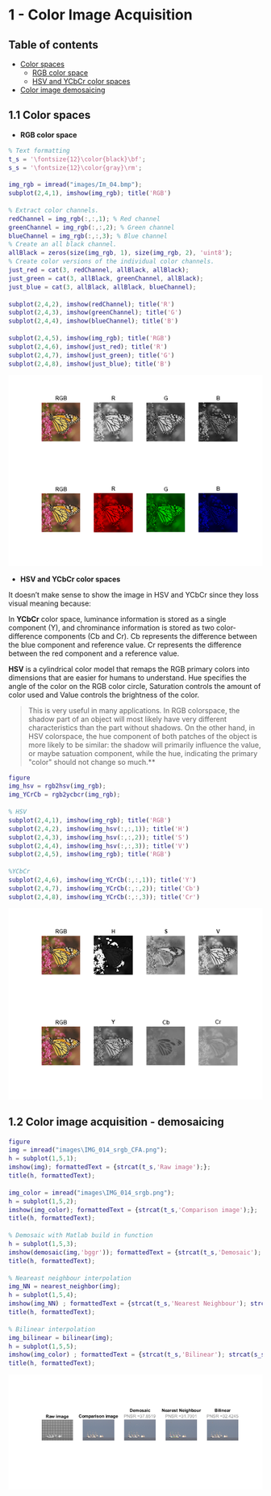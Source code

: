 # 1 - Color Image Acquisition
## Table of contents
- [Color spaces](#1.1Colorspaces)
   * [RGB color space](#RGB)
   * [HSV and YCbCr color spaces](#HSV)
- [Color image demosaicing](#1.2Demosaicing)

## 1.1 Color spaces <a name="1.1Colorspaces"></a>

   -  **RGB color space** <a name="RGB"></a>

```Matlab
% Text formatting
t_s = '\fontsize{12}\color{black}\bf'; 
s_s = '\fontsize{12}\color{gray}\rm'; 

img_rgb = imread("images/Im_04.bmp");
subplot(2,4,1), imshow(img_rgb); title('RGB')

% Extract color channels.
redChannel = img_rgb(:,:,1); % Red channel
greenChannel = img_rgb(:,:,2); % Green channel
blueChannel = img_rgb(:,:,3); % Blue channel
% Create an all black channel.
allBlack = zeros(size(img_rgb, 1), size(img_rgb, 2), 'uint8');
% Create color versions of the individual color channels.
just_red = cat(3, redChannel, allBlack, allBlack);
just_green = cat(3, allBlack, greenChannel, allBlack);
just_blue = cat(3, allBlack, allBlack, blueChannel);

subplot(2,4,2), imshow(redChannel); title('R')
subplot(2,4,3), imshow(greenChannel); title('G')
subplot(2,4,4), imshow(blueChannel); title('B')

subplot(2,4,5), imshow(img_rgb); title('RGB')
subplot(2,4,6), imshow(just_red); title('R')
subplot(2,4,7), imshow(just_green); title('G')
subplot(2,4,8), imshow(just_blue); title('B')
```

![figure_0.png](README_images/figure_0.png)

   -  **HSV and YCbCr color spaces**  <a name="HSV"></a>

It doesn’t make sense to show the image in HSV and YCbCr since they loss visual meaning because: 

In **YCbCr** color space, luminance information is stored as a single component (Y), and chrominance information is stored as two color-difference components (Cb and Cr). Cb represents the difference between the blue component and reference value. Cr represents the difference between the red component and a reference value.

**HSV** is a cylindrical color model that remaps the RGB primary colors into dimensions that are easier for humans to understand. Hue specifies the angle of the color on the RGB color circle, Saturation controls the amount of color used and Value controls the brightness of the color. 

> This is very useful in many applications. In RGB colorspace, the shadow part of an object will most likely have very different characteristics than the  part without shadows. On the other hand, in HSV colorspace, the hue component of both patches of the object is more likely to be similar: the shadow will primarily influence the value, or maybe satuation component, while the hue, indicating the primary "color" should not change so much.**

```Matlab
figure
img_hsv = rgb2hsv(img_rgb);
img_YCrCb = rgb2ycbcr(img_rgb);

% HSV
subplot(2,4,1), imshow(img_rgb); title('RGB')
subplot(2,4,2), imshow(img_hsv(:,:,1)); title('H')
subplot(2,4,3), imshow(img_hsv(:,:,2)); title('S')
subplot(2,4,4), imshow(img_hsv(:,:,3)); title('V')
subplot(2,4,5), imshow(img_rgb); title('RGB')

%YCbCr
subplot(2,4,6), imshow(img_YCrCb(:,:,1)); title('Y')
subplot(2,4,7), imshow(img_YCrCb(:,:,2)); title('Cb')
subplot(2,4,8), imshow(img_YCrCb(:,:,3)); title('Cr')
```

![figure_1.png](README_images/figure_1.png)

## 1.2 Color image acquisition - demosaicing <a name="1.2Demosaicing"></a>

```Matlab
figure
img = imread("images\IMG_014_srgb_CFA.png");
h = subplot(1,5,1);
imshow(img); formattedText = {strcat(t_s,'Raw image');}; 
title(h, formattedText); 

img_color = imread("images\IMG_014_srgb.png"); 
h = subplot(1,5,2);
imshow(img_color); formattedText = {strcat(t_s,'Comparison image');}; 
title(h, formattedText); 

% Demosaic with Matlab build in function
h = subplot(1,5,3);
imshow(demosaic(img,'bggr')); formattedText = {strcat(t_s,'Demosaic'); strcat(s_s,'PNSR = ',string(psnr(img_color,demosaic(img,'bggr'))))};
title(h, formattedText); 

% Neareast neighbour interpolation
img_NN = nearest_neighbor(img); 
h = subplot(1,5,4);
imshow(img_NN) ; formattedText = {strcat(t_s,'Nearest Neighbour'); strcat(s_s,'PNSR = ',string(psnr(img_color,img_NN)))};
title(h, formattedText); 

% Bilinear interpolation
img_bilinear = bilinear(img); 
h = subplot(1,5,5);
imshow(img_color) ; formattedText = {strcat(t_s,'Bilinear'); strcat(s_s,'PNSR = ',string(psnr(img_color,img_bilinear)))};
title(h, formattedText); 
```

![figure_2.png](README_images/figure_2.png)


